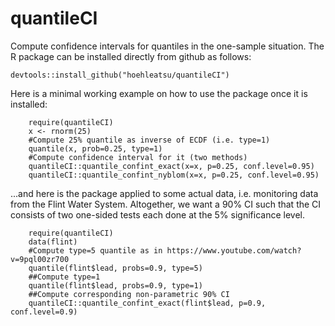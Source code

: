 # quantileCI

Compute confidence intervals for quantiles in the one-sample
situation. The R package can be installed directly from github as
follows:

`
devtools::install_github("hoehleatsu/quantileCI")
`

Here is a minimal working example on how to use the package once it is
installed:

```
    require(quantileCI)
    x <- rnorm(25)
    #Compute 25% quantile as inverse of ECDF (i.e. type=1)
    quantile(x, prob=0.25, type=1)
    #Compute confidence interval for it (two methods)
    quantileCI::quantile_confint_exact(x=x, p=0.25, conf.level=0.95)
    quantileCI::quantile_confint_nyblom(x=x, p=0.25, conf.level=0.95)
```

...and here is the package applied to some actual data, i.e. monitoring data from the Flint Water System. Altogether, we want a 90% CI such that the CI consists of two one-sided tests each done at the 5% significance level.

```
    require(quantileCI)
    data(flint)
    #Compute type=5 quantile as in https://www.youtube.com/watch?v=9pql00zr700
    quantile(flint$lead, probs=0.9, type=5)
    ##Compute type=1
    quantile(flint$lead, probs=0.9, type=1)
    ##Compute corresponding non-parametric 90% CI
    quantileCI::quantile_confint_exact(flint$lead, p=0.9, conf.level=0.9)
```
